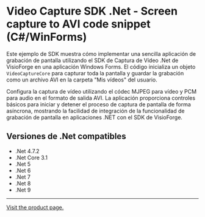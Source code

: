 ﻿# Video Capture SDK .Net - Screen capture to AVI code snippet (C#/WinForms)

Este ejemplo de SDK muestra cómo implementar una sencilla aplicación de grabación de pantalla utilizando el SDK de Captura de Vídeo .Net de VisioForge en una aplicación Windows Forms. El código inicializa un objeto `VideoCaptureCore` para capturar toda la pantalla y guardar la grabación como un archivo AVI en la carpeta "Mis vídeos" del usuario.

Configura la captura de vídeo utilizando el códec MJPEG para vídeo y PCM para audio en el formato de salida AVI. La aplicación proporciona controles básicos para iniciar y detener el proceso de captura de pantalla de forma asíncrona, mostrando la facilidad de integración de la funcionalidad de grabación de pantalla en aplicaciones .NET con el SDK de VisioForge.

## Versiones de .Net compatibles

* .Net 4.7.2
* .Net Core 3.1
* .Net 5
* .Net 6
* .Net 7
* .Net 8
* .Net 9

---

[Visit the product page.](https://www.visioforge.com/video-capture-sdk-net)
